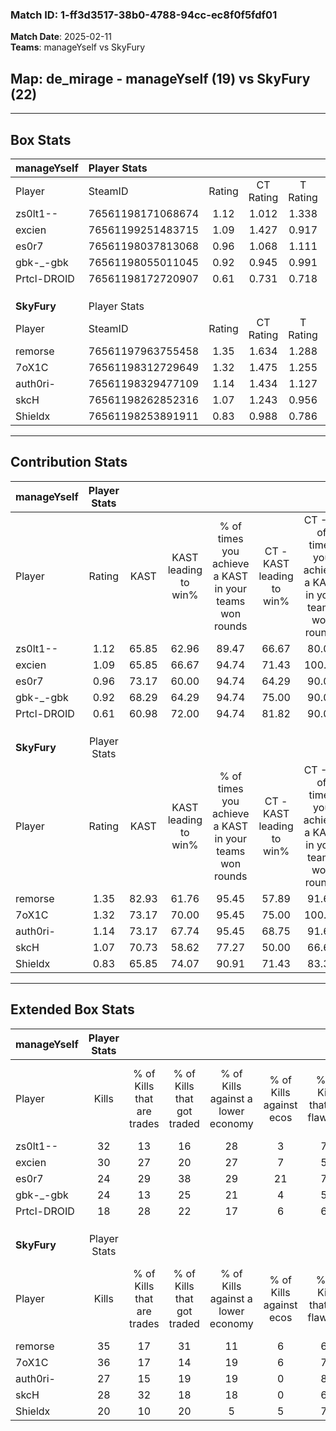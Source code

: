 ### Match ID: 1-ff3d3517-38b0-4788-94cc-ec8f0f5fdf01  
**Match Date**: 2025-02-11  
**Teams**: manageYself vs SkyFury  

## **Map**: de_mirage - manageYself (19) vs SkyFury (22)  
---  

## Box Stats  

| **manageYself** | Player Stats      |        |           |          |       |      |       |         |        |      |     |
| :- | :- | :-: | :-: | :-: | :-: | :-: | :-: | :-: | :-: | :-: | :-: |
| Player          | SteamID           | Rating | CT Rating | T Rating | KAST  | ADR  | Kills | Assists | Deaths | K/D  | HS% |
| zs0lt1--        | 76561198171068674 |  1.12  |   1.012   |  1.338   | 65.85 | 77.7 |  32   |    4    |   27   | 1.19 | 34  |
| excien          | 76561199251483715 |  1.09  |   1.427   |  0.917   | 65.85 | 83.9 |  30   |    9    |   29   | 1.03 | 70  |
| es0r7           | 76561198037813068 |  0.96  |   1.068   |  1.111   | 73.17 | 73.0 |  24   |    7    |   30   | 0.80 | 58  |
| gbk-_-gbk       | 76561198055011045 |  0.92  |   0.945   |  0.991   | 68.29 | 62.3 |  24   |   11    |   29   | 0.83 | 58  |
| Prtcl-DROID     | 76561198172720907 |  0.61  |   0.731   |  0.718   | 60.98 | 43.1 |  18   |    5    |   33   | 0.55 | 55  |
|                 |                   |        |           |          |       |      |       |         |        |      |     |
|                 |                   |        |           |          |       |      |       |         |        |      |     |
|                 |                   |        |           |          |       |      |       |         |        |      |     |
| **SkyFury**     | Player Stats      |        |           |          |       |      |       |         |        |      |     |
| Player          | SteamID           | Rating | CT Rating | T Rating | KAST  | ADR  | Kills | Assists | Deaths | K/D  | HS% |
| remorse         | 76561197963755458 |  1.35  |   1.634   |  1.288   | 82.93 | 85.2 |  35   |   14    |   28   | 1.25 | 48  |
| 7oX1C           | 76561198312729649 |  1.32  |   1.475   |  1.255   | 73.17 | 95.5 |  36   |    8    |   28   | 1.29 | 55  |
| auth0ri-        | 76561198329477109 |  1.14  |   1.434   |  1.127   | 73.17 | 82.9 |  27   |   11    |   24   | 1.13 | 66  |
| skcH            | 76561198262852316 |  1.07  |   1.243   |  0.956   | 70.73 | 70.2 |  28   |    3    |   25   | 1.12 | 46  |
| Shieldx         | 76561198253891911 |  0.83  |   0.988   |  0.786   | 65.85 | 56.5 |  20   |    6    |   25   | 0.80 | 20  |
---  

## Contribution Stats  

| **manageYself** | Player Stats |       |                      |                                                        |                           |                                                             |                          |                                                            |
| :- | :-: | :-: | :-: | :-: | :-: | :-: | :-: | :-: |
| Player          |    Rating    | KAST  | KAST leading to win% | % of times you achieve a KAST in your teams won rounds | CT - KAST leading to win% | CT - % of times you achieve a KAST in your teams won rounds | T - KAST leading to win% | T - % of times you achieve a KAST in your teams won rounds |
| zs0lt1--        |     1.12     | 65.85 |        62.96         |                         89.47                          |           66.67           |                            80.00                            |          60.00           |                           100.00                           |
| excien          |     1.09     | 65.85 |        66.67         |                         94.74                          |           71.43           |                           100.00                            |          61.54           |                           88.89                            |
| es0r7           |     0.96     | 73.17 |        60.00         |                         94.74                          |           64.29           |                            90.00                            |          56.25           |                           100.00                           |
| gbk-_-gbk       |     0.92     | 68.29 |        64.29         |                         94.74                          |           75.00           |                            90.00                            |          56.25           |                           100.00                           |
| Prtcl-DROID     |     0.61     | 60.98 |        72.00         |                         94.74                          |           81.82           |                            90.00                            |          64.29           |                           100.00                           |
|                 |              |       |                      |                                                        |                           |                                                             |                          |                                                            |
|                 |              |       |                      |                                                        |                           |                                                             |                          |                                                            |
|                 |              |       |                      |                                                        |                           |                                                             |                          |                                                            |
| **SkyFury**     | Player Stats |       |                      |                                                        |                           |                                                             |                          |                                                            |
| Player          |    Rating    | KAST  | KAST leading to win% | % of times you achieve a KAST in your teams won rounds | CT - KAST leading to win% | CT - % of times you achieve a KAST in your teams won rounds | T - KAST leading to win% | T - % of times you achieve a KAST in your teams won rounds |
| remorse         |     1.35     | 82.93 |        61.76         |                         95.45                          |           57.89           |                            91.67                            |          66.67           |                           100.00                           |
| 7oX1C           |     1.32     | 73.17 |        70.00         |                         95.45                          |           75.00           |                           100.00                            |          64.29           |                           90.00                            |
| auth0ri-        |     1.14     | 73.17 |        67.74         |                         95.45                          |           68.75           |                            91.67                            |          66.67           |                           100.00                           |
| skcH            |     1.07     | 70.73 |        58.62         |                         77.27                          |           50.00           |                            66.67                            |          69.23           |                           90.00                            |
| Shieldx         |     0.83     | 65.85 |        74.07         |                         90.91                          |           71.43           |                            83.33                            |          76.92           |                           100.00                           |
---  

## Extended Box Stats  

| **manageYself** | Player Stats |                            |                            |                                    |                         |                              |                                 |        |                             |                                     |                          |                               |                            |
| :- | :-: | :-: | :-: | :-: | :-: | :-: | :-: | :-: | :-: | :-: | :-: | :-: | :-: |
| Player          |    Kills     | % of Kills that are trades | % of Kills that got traded | % of Kills against a lower economy | % of Kills against ecos | % of Kills that are flawless | % of Kills that are close duels | Deaths | % of Deaths that get traded | % of Deaths against a lower economy | % of Deaths against ecos | % of Deaths that are flawless | % of Deaths that are close |
| zs0lt1--        |      32      |             13             |             16             |                 28                 |            3            |              72              |                6                |   27   |             19              |                 15                  |            7             |              81               |             7              |
| excien          |      30      |             27             |             20             |                 27                 |            7            |              53              |               13                |   29   |             21              |                  7                  |            0             |              69               |             3              |
| es0r7           |      24      |             29             |             38             |                 29                 |           21            |              75              |                4                |   30   |             20              |                 10                  |            3             |              63               |             10             |
| gbk-_-gbk       |      24      |             13             |             25             |                 21                 |            4            |              58              |                8                |   29   |             14              |                 17                  |            0             |              66               |             3              |
| Prtcl-DROID     |      18      |             28             |             22             |                 17                 |            6            |              67              |               11                |   33   |             27              |                 15                  |            6             |              79               |             6              |
|                 |              |                            |                            |                                    |                         |                              |                                 |        |                             |                                     |                          |                               |                            |
|                 |              |                            |                            |                                    |                         |                              |                                 |        |                             |                                     |                          |                               |                            |
|                 |              |                            |                            |                                    |                         |                              |                                 |        |                             |                                     |                          |                               |                            |
| **SkyFury**     | Player Stats |                            |                            |                                    |                         |                              |                                 |        |                             |                                     |                          |                               |                            |
| Player          |    Kills     | % of Kills that are trades | % of Kills that got traded | % of Kills against a lower economy | % of Kills against ecos | % of Kills that are flawless | % of Kills that are close duels | Deaths | % of Deaths that get traded | % of Deaths against a lower economy | % of Deaths against ecos | % of Deaths that are flawless | % of Deaths that are close |
| remorse         |      35      |             17             |             31             |                 11                 |            6            |              66              |                6                |   28   |             32              |                 11                  |            0             |              64               |             7              |
| 7oX1C           |      36      |             17             |             14             |                 19                 |            6            |              72              |                8                |   28   |             14              |                  7                  |            0             |              54               |             14             |
| auth0ri-        |      27      |             15             |             19             |                 19                 |            0            |              85              |                7                |   24   |             33              |                  4                  |            0             |              67               |             8              |
| skcH            |      28      |             32             |             18             |                 18                 |            0            |              64              |                7                |   25   |             16              |                 12                  |            4             |              72               |             4              |
| Shieldx         |      20      |             10             |             20             |                 5                  |            5            |              75              |                0                |   25   |             20              |                 12                  |            4             |              84               |             8              |

